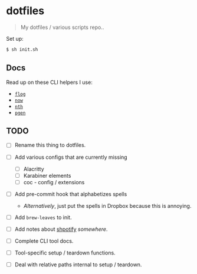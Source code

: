 # dotfiles

> My dotfiles / various scripts repo..

Set up:

```bash
$ sh init.sh
```

## Docs

Read up on these CLI helpers I use:

* [`flog`](./docs/README.flog.md)
* [`now`](./docs/README.now.md)
* [`nth`](./docs/README.nth.md)
* [`pgen`](./docs/README.pgen.md)

## TODO

* [ ] Rename this thing to dotfiles.
* [ ] Add various configs that are currently missing
  * [ ] Alacritty
  * [ ] Karabiner elements
  * [ ] coc - config / extensions
* [ ] Add pre-commit hook that alphabetizes spells
  * _Alternatively_, just put the spells in Dropbox because this is annoying.
* [ ] Add `brew-leaves` to init.
* [ ] Add notes about [shpotify](https://github.com/hnarayanan/shpotify) _somewhere_.
* [ ] Complete CLI tool docs.
* [ ] Tool-specific setup / teardown functions.
* [ ] Deal with relative paths internal to setup / teardown.

